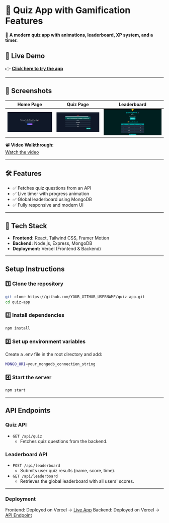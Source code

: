 # 🎯 Quiz App with Gamification Features  

🚀 **A modern quiz app with animations, leaderboard, XP system, and a timer.**  

## 🌟 Live Demo  
👉 **[Click here to try the app](https://quiz-assignment-two.vercel.app/)**  

---

## 📸 Screenshots  
| Home Page | Quiz Page | Leaderboard |
|-----------|----------|-------------|
| ![Home Page](quiz-app/public/screenshot1.png) | ![Quiz Page](quiz-app/public/screenshot2.png) | ![Leaderboard](quiz-app/public/screenshot3.png) |

📽️ **Video Walkthrough:**  
[Watch the video](public/video.mp4)

---

## 🛠️ Features  
- ✅ Fetches quiz questions from an API  
- ✅ Live timer with progress animation  
- ✅ Global leaderboard using MongoDB  
- ✅ Fully responsive and modern UI  


---

## 🚀 Tech Stack  
- **Frontend:** React, Tailwind CSS, Framer Motion  
- **Backend:** Node.js, Express, MongoDB
- **Deployment:** Vercel (Frontend & Backend)  

---

## Setup Instructions  

### 1️⃣ Clone the repository 
```bash
git clone https://github.com/YOUR_GITHUB_USERNAME/quiz-app.git
cd quiz-app
```
### 2️⃣ Install dependencies
```bash
npm install
```
### 3️⃣ Set up environment variables
Create a .env file in the root directory and add:
```bash
MONGO_URI=your_mongodb_connection_string
```
### 4️⃣ Start the server
```bash
npm start
```
---
## API Endpoints

### Quiz API
- `GET /api/quiz`  
  - Fetches quiz questions from the backend.

### Leaderboard API
- `POST /api/leaderboard`  
  - Submits user quiz results (name, score, time).
- `GET /api/leaderboard`  
  - Retrieves the global leaderboard with all users' scores.
---

### Deployment
Frontend: Deployed on Vercel → [Live App](https://quiz-assignment-two.vercel.app/)
Backend: Deployed on Vercel → [API Endpoint](https://quiz-assignment-bkbt.vercel.app/)







